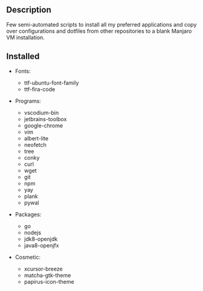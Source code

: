 ## Description

Few semi-automated scripts to install all my preferred applications and copy over configurations and dotfiles from other repositories to a blank Manjaro VM installation.

## Installed

* Fonts:
    * ttf-ubuntu-font-family
    * ttf-fira-code

* Programs:
    * vscodium-bin
    * jetbrains-toolbox
    * google-chrome
    * vim
    * albert-lite
    * neofetch
    * tree
    * conky
    * curl
    * wget
    * git
    * npm
    * yay
    * plank
    * pywal

* Packages:
    * go
    * nodejs
    * jdk8-openjdk
    * java8-openjfx
    
* Cosmetic:
    * xcursor-breeze
    * matcha-gtk-theme
    * papirus-icon-theme